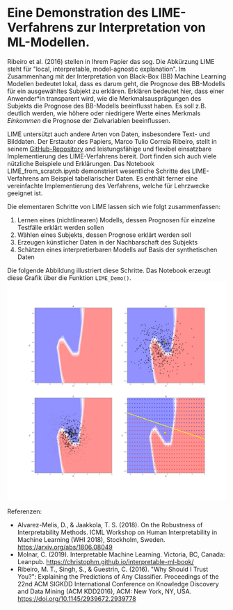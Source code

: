 # Eine Demonstration des LIME-Verfahrens zur Interpretation von ML-Modellen. 
Ribeiro et al. (2016) stellen in Ihrem Papier das sog. Die Abkürzung LIME steht für "local, interpretable, model-agnostic explanation". Im Zusammenhang mit der Interpretation von Black-Box (BB) Machine Learning Modellen bedeutet lokal, dass es darum geht, die Prognose des BB-Modells für ein ausgewähltes Subjekt zu erklären. Erklären bedeutet hier, dass einer Anwender\*in transparent wird, wie die Merkmalsausprägungen des Subjekts die Prognose des BB-Modells beeinflusst haben. Es soll z.B. deutlich werden, wie höhere oder niedrigere Werte eines Merkmals *Einkommen* die Prognose der Zielvariablen beeinflussen. 

LIME untersützt auch andere Arten von Daten, insbesondere Text- und Bilddaten. Der Erstautor des Papiers, Marco Tulio Correia Ribeiro, stellt in seinem [GitHub-Repository](https://github.com/marcotcr/lime/tree/master/lime) and leistungsfähige und flexibel einsatzbare Implementierung des LIME-Verfahrens bereit. Dort finden sich auch viele nützliche Beispiele und Erklärungen. Das Notebook LIME_from_scratch.ipynb demonstriert wesentliche Schritte des LIME-Verfahrens am Beispiel tabellarischer Daten. Es enthält ferner eine vereinfachte Implementierung des Verfahrens, welche für Lehrzwecke geeignet ist.

Die elementaren Schritte von LIME lassen sich wie folgt zusammenfassen:
1. Lernen eines (nichtlinearen) Modells, dessen Prognosen für einzelne Testfälle erklärt werden sollen
2. Wählen eines Subjekts, dessen Prognose erklärt werden soll 
3. Erzeugen künstlicher Daten in der Nachbarschaft des Subjekts  
4. Schätzen eines interpretierbaren Modells auf Basis der synthetischen Daten

Die folgende Abbildung illustriert diese Schritte. Das Notebook erzeugt diese Grafik über die Funktion `LIME_Demo()`.
![LIME-Verfahren](Lime_result.jpg)

Referenzen:
- Alvarez-Melis, D., & Jaakkola, T. S. (2018). On the Robustness of Interpretability Methods. ICML Workshop on Human Interpretability in Machine Learning (WHI 2018), Stockholm, Sweden. https://arxiv.org/abs/1806.08049
- Molnar, C. (2019). Interpretable Machine Learning. Victoria, BC, Canada: Leanpub. https://christophm.github.io/interpretable-ml-book/ 
- Ribeiro, M. T., Singh, S., & Guestrin, C. (2016). "Why Should I Trust You?": Explaining the Predictions of Any Classifier. Proceedings of the 22nd ACM SIGKDD International Conference on Knowledge Discovery and Data Mining (ACM KDD2016), ACM: New York, NY, USA. https://doi.org/10.1145/2939672.2939778

